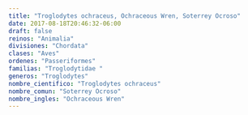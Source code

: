 ```yaml
---
title: "Troglodytes ochraceus, Ochraceous Wren, Soterrey Ocroso"
date: 2017-08-18T20:46:32-06:00
draft: false
reinos: "Animalia"
divisiones: "Chordata"
clases: "Aves"
ordenes: "Passeriformes"
familias: "Troglodytidae "
generos: "Troglodytes"
nombre_cientifico: "Troglodytes ochraceus"
nombre_comun: "Soterrey Ocroso"
nombre_ingles: "Ochraceous Wren"
---
```

